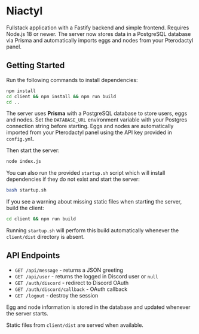 # Niactyl

Fullstack application with a Fastify backend and simple frontend. Requires Node.js 18 or newer. The server now stores data in a PostgreSQL database via Prisma and automatically imports eggs and nodes from your Pterodactyl panel.

## Getting Started

Run the following commands to install dependencies:

```bash
npm install
cd client && npm install && npm run build
cd ..
```

The server uses **Prisma** with a PostgreSQL database to store users, eggs and nodes. Set the `DATABASE_URL` environment variable with your Postgres connection string before starting. Eggs and nodes are automatically imported from your Pterodactyl panel using the API key provided in `config.yml`.

Then start the server:

```bash
node index.js
```

You can also run the provided `startup.sh` script which will install dependencies if they do not exist and start the server:

```bash
bash startup.sh
```

If you see a warning about missing static files when starting the server, build the client:

```bash
cd client && npm run build
```

Running `startup.sh` will perform this build automatically whenever the `client/dist` directory is absent.

## API Endpoints

- `GET /api/message` - returns a JSON greeting
- `GET /api/user` - returns the logged in Discord user or `null`
- `GET /auth/discord` - redirect to Discord OAuth
- `GET /auth/discord/callback` - OAuth callback
- `GET /logout` - destroy the session

Egg and node information is stored in the database and updated whenever the server starts.

Static files from `client/dist` are served when available.
